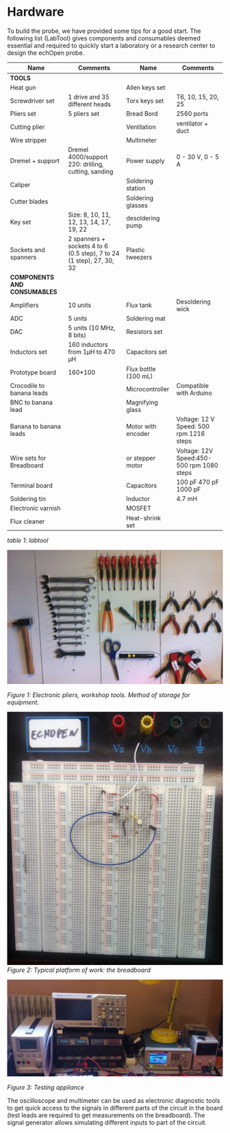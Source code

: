 # Hardware

To build the probe, we have provided some tips for a good start. The following list (LabTool) gives components and consumables deemed essential and required to quickly start a laboratory or a research center to design the echOpen probe.

| **Name** | **Comments** | **Name** | **Comments** |
| --- | --- | --- | --- |
| **TOOLS** 
| Heat gun |   | Allen keys set |   |
| Screwdriver set | 1 drive and 35 different heads | Torx keys set | T6, 10, 15, 20, 25 |
| Pliers set | 5 pliers set | Bread Bord | 2560 ports |
|Cutting plier |   | Ventilation | ventilator + duct |
| Wire stripper |   | Multimeter |   |
| Dremel + support | Dremel 4000/support 220: drilling, cutting, sanding | Power supply | 0 - 30 V, 0 - 5 A |
| Caliper |   | Soldering station |   |
| Cutter blades |   | Soldering glasses |   |
| Key set | Size: 8, 10, 11, 12, 13, 14, 17, 19, 22 | desoldering pump |   |
| Sockets and spanners | 2 spanners + sockets 4 to 6 (0.5 step), 7 to 24 (1 step), 27, 30, 32 | Plastic tweezers |   |
| **COMPONENTS AND CONSUMABLES** 
| Amplifiers | 10 units | Flux tank | Desoldering wick |
| ADC | 5 units | Soldering mat |   |
| DAC | 5 units (10 MHz, 8 bits) | Resistors set |   |
| Inductors set | 160 inductors from 1µH to 470 µH | Capacitors set |   |
| Prototype board | 160\*100 | Flux bottle (100 mL) |   |
| Crocodile to banana leads |   | Microcontroller | Compatible with Arduino |
| BNC to banana lead |   | Magnifying glass |   |
| Banana to banana leads |   | Motor with encoder | Voltage: 12 V Speed: 500 rpm 1216 steps |
| Wire sets for Breadboard |   | or stepper motor |   Voltage: 12V Speed:450-500 rpm 1080 steps |
| Terminal board |   | Capacitors |   100 pF 470 pF 1000 pF |
| Soldering tin |   | Inductor |   4.7 mH |
| Electronic varnish |   | MOSFET |   |
| Flux cleaner |   | Heat-shrink set |   |

_table 1: labtool_

![](images/materiel.JPG)

_Figure 1: Electronic pliers, workshop tools. Method of storage for equipment._

![breadboard](images/breadboard.JPG)
_Figure 2: Typical platform of work: the breadboard_

![test](images/appareils_test.JPG)

_Figure 3: Testing appliance_

The oscilloscope and multimeter can be used as electronic diagnostic tools to get quick access to the signals in different parts of the circuit in the board (test leads are required to get measurements on the breadboard). The signal generator allows simulating different inputs to part of the circuit.